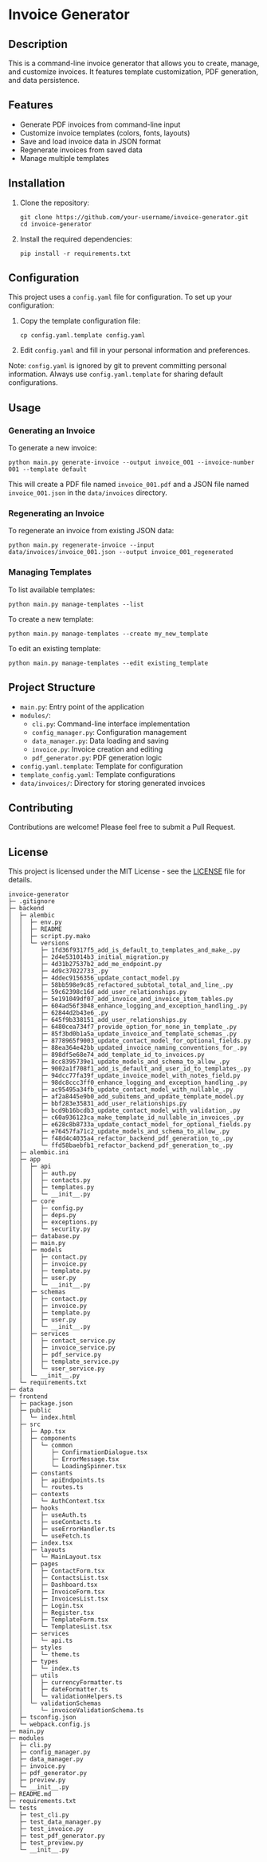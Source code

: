 # Invoice Generator

## Description

This is a command-line invoice generator that allows you to create, manage, and customize invoices. It features template customization, PDF generation, and data persistence.

## Features

- Generate PDF invoices from command-line input
- Customize invoice templates (colors, fonts, layouts)
- Save and load invoice data in JSON format
- Regenerate invoices from saved data
- Manage multiple templates

## Installation

1. Clone the repository:
   ```
   git clone https://github.com/your-username/invoice-generator.git
   cd invoice-generator
   ```

2. Install the required dependencies:
   ```
   pip install -r requirements.txt
   ```

## Configuration

This project uses a `config.yaml` file for configuration. To set up your configuration:

1. Copy the template configuration file:
   ```
   cp config.yaml.template config.yaml
   ```

2. Edit `config.yaml` and fill in your personal information and preferences.

Note: `config.yaml` is ignored by git to prevent committing personal information. Always use `config.yaml.template` for sharing default configurations.

## Usage

### Generating an Invoice

To generate a new invoice:

```
python main.py generate-invoice --output invoice_001 --invoice-number 001 --template default
```

This will create a PDF file named `invoice_001.pdf` and a JSON file named `invoice_001.json` in the `data/invoices` directory.

### Regenerating an Invoice

To regenerate an invoice from existing JSON data:

```
python main.py regenerate-invoice --input data/invoices/invoice_001.json --output invoice_001_regenerated
```

### Managing Templates

To list available templates:

```
python main.py manage-templates --list
```

To create a new template:

```
python main.py manage-templates --create my_new_template
```

To edit an existing template:

```
python main.py manage-templates --edit existing_template
```

## Project Structure

- `main.py`: Entry point of the application
- `modules/`:
  - `cli.py`: Command-line interface implementation
  - `config_manager.py`: Configuration management
  - `data_manager.py`: Data loading and saving
  - `invoice.py`: Invoice creation and editing
  - `pdf_generator.py`: PDF generation logic
- `config.yaml.template`: Template for configuration
- `template_config.yaml`: Template configurations
- `data/invoices/`: Directory for storing generated invoices

## Contributing

Contributions are welcome! Please feel free to submit a Pull Request.

## License

This project is licensed under the MIT License - see the [LICENSE](LICENSE) file for details.

```
invoice-generator
├─ .gitignore
├─ backend
│  ├─ alembic
│  │  ├─ env.py
│  │  ├─ README
│  │  ├─ script.py.mako
│  │  └─ versions
│  │     ├─ 1fd36f9317f5_add_is_default_to_templates_and_make_.py
│  │     ├─ 2d4e531014b3_initial_migration.py
│  │     ├─ 4d31b27537b2_add_me_endpoint.py
│  │     ├─ 4d9c37022733_.py
│  │     ├─ 4ddec9156356_update_contact_model.py
│  │     ├─ 58bb598e9c85_refactored_subtotal_total_and_line_.py
│  │     ├─ 59c62398c16d_add_user_relationships.py
│  │     ├─ 5e191049df07_add_invoice_and_invoice_item_tables.py
│  │     ├─ 604ad56f3048_enhance_logging_and_exception_handling_.py
│  │     ├─ 62844d2b43e6_.py
│  │     ├─ 645f9b338151_add_user_relationships.py
│  │     ├─ 6480cea734f7_provide_option_for_none_in_template_.py
│  │     ├─ 85f3bd0b1a5a_update_invoice_and_template_schemas_.py
│  │     ├─ 8778965f9003_update_contact_model_for_optional_fields.py
│  │     ├─ 88ea364e42bb_updated_invoice_naming_conventions_for_.py
│  │     ├─ 898df5e68e74_add_template_id_to_invoices.py
│  │     ├─ 8cc8395739e1_update_models_and_schema_to_allow_.py
│  │     ├─ 9002a1f708f1_add_is_default_and_user_id_to_templates_.py
│  │     ├─ 94dcc77fa39f_update_invoice_model_with_notes_field.py
│  │     ├─ 98dc8ccc3ff0_enhance_logging_and_exception_handling_.py
│  │     ├─ ac95495a34fb_update_contact_model_with_nullable_.py
│  │     ├─ af2a8445e9b0_add_subitems_and_update_template_model.py
│  │     ├─ bbf283e35831_add_user_relationships.py
│  │     ├─ bcd9b16bcdb3_update_contact_model_with_validation_.py
│  │     ├─ c60a936123ca_make_template_id_nullable_in_invoices_.py
│  │     ├─ e628c8b8733a_update_contact_model_for_optional_fields.py
│  │     ├─ e76457fa71c2_update_models_and_schema_to_allow_.py
│  │     ├─ f48d4c4035a4_refactor_backend_pdf_generation_to_.py
│  │     └─ ffd58baebfb1_refactor_backend_pdf_generation_to_.py
│  ├─ alembic.ini
│  ├─ app
│  │  ├─ api
│  │  │  ├─ auth.py
│  │  │  ├─ contacts.py
│  │  │  ├─ templates.py
│  │  │  └─ __init__.py
│  │  ├─ core
│  │  │  ├─ config.py
│  │  │  ├─ deps.py
│  │  │  ├─ exceptions.py
│  │  │  └─ security.py
│  │  ├─ database.py
│  │  ├─ main.py
│  │  ├─ models
│  │  │  ├─ contact.py
│  │  │  ├─ invoice.py
│  │  │  ├─ template.py
│  │  │  ├─ user.py
│  │  │  └─ __init__.py
│  │  ├─ schemas
│  │  │  ├─ contact.py
│  │  │  ├─ invoice.py
│  │  │  ├─ template.py
│  │  │  ├─ user.py
│  │  │  └─ __init__.py
│  │  ├─ services
│  │  │  ├─ contact_service.py
│  │  │  ├─ invoice_service.py
│  │  │  ├─ pdf_service.py
│  │  │  ├─ template_service.py
│  │  │  └─ user_service.py
│  │  └─ __init__.py
│  └─ requirements.txt
├─ data
├─ frontend
│  ├─ package.json
│  ├─ public
│  │  └─ index.html
│  ├─ src
│  │  ├─ App.tsx
│  │  ├─ components
│  │  │  └─ common
│  │  │     ├─ ConfirmationDialogue.tsx
│  │  │     ├─ ErrorMessage.tsx
│  │  │     └─ LoadingSpinner.tsx
│  │  ├─ constants
│  │  │  ├─ apiEndpoints.ts
│  │  │  └─ routes.ts
│  │  ├─ contexts
│  │  │  └─ AuthContext.tsx
│  │  ├─ hooks
│  │  │  ├─ useAuth.ts
│  │  │  ├─ useContacts.ts
│  │  │  ├─ useErrorHandler.ts
│  │  │  └─ useFetch.ts
│  │  ├─ index.tsx
│  │  ├─ layouts
│  │  │  └─ MainLayout.tsx
│  │  ├─ pages
│  │  │  ├─ ContactForm.tsx
│  │  │  ├─ ContactsList.tsx
│  │  │  ├─ Dashboard.tsx
│  │  │  ├─ InvoiceForm.tsx
│  │  │  ├─ InvoicesList.tsx
│  │  │  ├─ Login.tsx
│  │  │  ├─ Register.tsx
│  │  │  ├─ TemplateForm.tsx
│  │  │  └─ TemplatesList.tsx
│  │  ├─ services
│  │  │  └─ api.ts
│  │  ├─ styles
│  │  │  └─ theme.ts
│  │  ├─ types
│  │  │  └─ index.ts
│  │  ├─ utils
│  │  │  ├─ currencyFormatter.ts
│  │  │  ├─ dateFormatter.ts
│  │  │  └─ validationHelpers.ts
│  │  └─ validationSchemas
│  │     └─ invoiceValidationSchema.ts
│  ├─ tsconfig.json
│  └─ webpack.config.js
├─ main.py
├─ modules
│  ├─ cli.py
│  ├─ config_manager.py
│  ├─ data_manager.py
│  ├─ invoice.py
│  ├─ pdf_generator.py
│  ├─ preview.py
│  └─ __init__.py
├─ README.md
├─ requirements.txt
└─ tests
   ├─ test_cli.py
   ├─ test_data_manager.py
   ├─ test_invoice.py
   ├─ test_pdf_generator.py
   ├─ test_preview.py
   └─ __init__.py

```